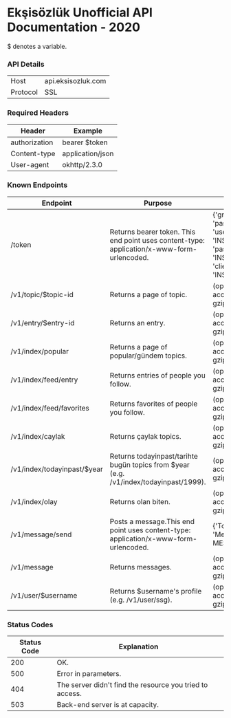 # Ekşisözlük Unofficial API Documentation - 2020
$ denotes a variable.
### API Details
<table>
	<tbody>
		<tr>
			<td>Host</td>
			<td>api.eksisozluk.com</td>
		</tr>
		<tr>
			<td>Protocol</td>
			<td>SSL</td>
		</tr>
	</tbody>
</table>

### Required Headers
<table>
	<thead>
		<tr>
			<th>Header</th>
			<th>Example</th>
		</tr>
	</thead>
	<tbody>
		<tr>
			<td>authorization</td>
			<td>bearer $token</td>
		</tr>
		<tr>
			<td>Content-type</td>
			<td>application/json</td>
		</tr>
		<tr>
			<td>User-agent</td>
			<td>okhttp/2.3.0</td>
		</tr>
	</tbody>
</table>

### Known Endpoints

<table>
   <thead>
      <tr>
         <th>Endpoint</th>
         <th>Purpose</th>
         <th>Data</th>
         <th>Method</th>
      </tr>
   </thead>
   <tbody>
      <tr>
         <td>/token</td>
         <td>Returns bearer token. This end point uses content-type: application/x-www-form-urlencoded.</td>
         <td>{'grant_type': 'password', 'username': 'INSERT_USERNAME', 'password': 'INSERT_PW', 'client_secret': 'INSERT_CS_HERE'}</td>
         <td>GET/POST</td>
      </tr>
	  <tr>
		 <td>/v1/topic/$topic-id</td>
		 <td>Returns a page of topic.</td>
		 <td>(optional) add accept-encoding:	gzip to headers.</td>
		 <td>GET</td>
	  </tr>
	  <tr>
		 <td>/v1/entry/$entry-id</td>
		 <td>Returns an entry.</td>
		 <td>(optional) add accept-encoding:	gzip to headers.</td>
		 <td>GET</td>
	  </tr>
	  <tr>
		 <td>/v1/index/popular</td>
		 <td>Returns a page of popular/gündem topics.</td>
		 <td>(optional) add accept-encoding:	gzip to headers.</td>
		 <td>GET</td>
	  </tr>
	  <tr>
		 <td>/v1/index/feed/entry</td>
		 <td>Returns entries of people you follow.</td>
		 <td>(optional) add accept-encoding:	gzip to headers.</td>
		 <td>GET</td>
	  </tr>
	  <tr>
		 <td>/v1/index/feed/favorites</td>
		 <td>Returns favorites of people you follow.</td>
		 <td>(optional) add accept-encoding:	gzip to headers.</td>
		 <td>GET</td>
	  </tr>
	  <tr>
		 <td>/v1/index/caylak</td>
		 <td>Returns çaylak topics.</td>
		 <td>(optional) add accept-encoding:	gzip to headers.</td>
		 <td>GET</td>
	  </tr>
	  <tr>
		 <td>/v1/index/todayinpast/$year</td>
		 <td>Returns todayinpast/tarihte bugün topics from $year (e.g. /v1/index/todayinpast/1999).</td>
		 <td>(optional) add accept-encoding:	gzip to headers.</td>
		 <td>GET</td>
	  </tr>
	  <tr>
		 <td>/v1/index/olay</td>
		 <td>Returns olan biten.</td>
		 <td>(optional) add accept-encoding:	gzip to headers.</td>
		 <td>GET</td>
	  </tr>
	  <tr>
		 <td>/v1/message/send</td>
		 <td>Posts a message.This end point uses content-type: application/x-www-form-urlencoded. </td>
		 <td>{'To': RECIPIENT, 'Message': MESSAGE}</td>
		 <td>POST</td>
	  </tr>
	  	  <tr>
		 <td>/v1/message</td>
		 <td>Returns messages.</td>
		 <td>(optional) add accept-encoding:	gzip to headers.</td>
		 <td>GET</td>
	  </tr>
	  <tr>
		 <td>/v1/user/$username</td>
		 <td>Returns $username's profile (e.g. /v1/user/ssg).</td>
		 <td>(optional) add accept-encoding:	gzip to headers.</td>
		 <td>GET</td>
	  </tr>
   </tbody>
</table>

### Status Codes
<table>
	<thead>
		<tr>
			<th>Status Code</th>
			<th>Explanation</th>
		</tr>
	</thead>
	<tbody>
		<tr>
			<td>200</td>
			<td>OK.</td>
		</tr>
		<tr>
			<td>500</td>
			<td>Error in parameters.</td>
		</tr>
		<tr>
			<td>404</td>
			<td>The server didn't find the resource you tried to access.</td>
		</tr>
		<tr>
			<td>503</td>
			<td>Back-end server is at capacity.</td>
		</tr>
	</tbody>
</table>

